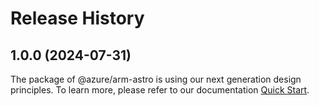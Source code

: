 # Release History
    
## 1.0.0 (2024-07-31)

The package of @azure/arm-astro is using our next generation design principles. To learn more, please refer to our documentation [Quick Start](https://aka.ms/azsdk/js/mgmt/quickstart).
